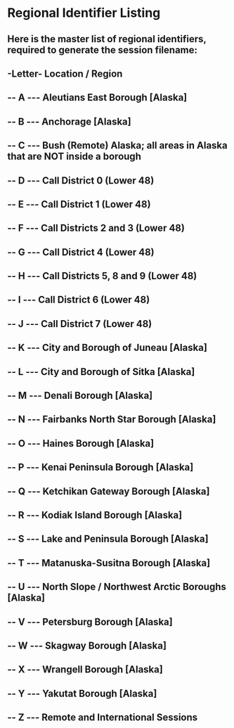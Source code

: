 # Regional Identifier Listing

## Here is the master list of regional identifiers, required to generate the session filename:

## -Letter-    Location / Region
## -- A ---    Aleutians East Borough [Alaska]
## -- B ---    Anchorage [Alaska]
## -- C ---    Bush (Remote) Alaska; all areas in Alaska that are NOT inside a borough
## -- D ---    Call District 0 (Lower 48)
## -- E ---    Call District 1 (Lower 48)
## -- F ---    Call Districts 2 and 3 (Lower 48)
## -- G ---    Call District 4 (Lower 48)
## -- H ---    Call Districts 5, 8 and 9 (Lower 48)
## -- I ---    Call District 6 (Lower 48)
## -- J ---    Call District 7 (Lower 48)
## -- K ---    City and Borough of Juneau [Alaska]
## -- L ---    City and Borough of Sitka [Alaska]
## -- M ---    Denali Borough [Alaska]
## -- N ---    Fairbanks North Star Borough [Alaska]
## -- O ---    Haines Borough [Alaska]
## -- P ---    Kenai Peninsula Borough [Alaska]
## -- Q ---    Ketchikan Gateway Borough [Alaska]
## -- R ---    Kodiak Island Borough [Alaska]
## -- S ---    Lake and Peninsula Borough [Alaska]
## -- T ---    Matanuska-Susitna Borough [Alaska]
## -- U ---    North Slope  / Northwest Arctic Boroughs [Alaska]
## -- V ---    Petersburg Borough [Alaska]
## -- W ---    Skagway Borough [Alaska]
## -- X ---    Wrangell Borough [Alaska]
## -- Y ---    Yakutat Borough [Alaska]
## -- Z ---    Remote and International Sessions
